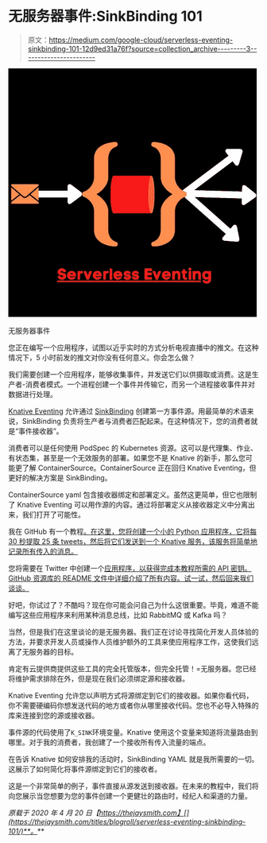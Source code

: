 # 无服务器事件:SinkBinding 101

> 原文：<https://medium.com/google-cloud/serverless-eventing-sinkbinding-101-12d9ed31a76f?source=collection_archive---------3----------------------->

![](img/acfbdcf5ee2e6c66bb0ac4cf063bf9dd.png)

无服务器事件

您正在编写一个应用程序，试图以近乎实时的方式分析电视直播中的推文。在这种情况下，5 小时前发的推文对你没有任何意义。你会怎么做？

我们需要创建一个应用程序，能够收集事件，并发送它们以供摄取或消费。这是生产者-消费者模式。一个进程创建一个事件并传输它，而另一个进程接收事件并对数据进行处理。

[Knative Eventing](https://knative.dev/docs/eventing/) 允许通过 [SinkBinding](https://knative.dev/docs/eventing/samples/sinkbinding/) 创建第一方事件源。用最简单的术语来说，SinkBinding 负责将生产者与消费者匹配起来。在这种情况下，您的消费者就是“事件接收器”。

消费者可以是任何使用 PodSpec 的 Kubernetes 资源。这可以是代理集、作业、有状态集，甚至是一个无效服务的部署。如果您不是 Knative 的新手，那么您可能更了解 ContainerSource。ContainerSource 正在回归 Knative Eventing，但更好的解决方案是 SinkBinding。

ContainerSource yaml 包含接收器绑定和部署定义。虽然这更简单，但它也限制了 Knative Eventing 可以用作源的内容。通过将部署定义从接收器定义中分离出来，我们打开了可能性。

我在 GitHub 有一个教程[。在这里，您将创建一个小的 Python 应用程序，它将每 30 秒提取 25 条 tweets，然后将它们发送到一个 Knative 服务，该服务将简单地记录所有传入的消息。](https://github.com/TheJaySmith/serverless-eventing/tree/master/tutorials/twitter-sink-binding)

您将需要在 Twitter 中创建一个[应用程序，以获得完成本教程所需的 API 密钥。GitHub 资源库的 README 文件中详细介绍了所有内容。试一试，然后回来我们谈谈。](https://developer.twitter.com/en/apps)

好吧，你试过了？不酷吗？现在你可能会问自己为什么这很重要。毕竟，难道不能编写这些应用程序来利用某种消息总线，比如 RabbitMQ 或 Kafka 吗？

当然，但是我们在这里谈论的是无服务器。我们正在讨论寻找简化开发人员体验的方法，并要求开发人员或操作人员维护额外的工具来使应用程序工作，这使我们远离了无服务器的目标。

肯定有云提供商提供这些工具的完全托管版本，但完全托管！=无服务器。您已经将维护需求排除在外，但是现在我们必须绑定源和接收器。

Knative Eventing 允许您以声明方式将源绑定到它们的接收器。如果你看代码，你不需要硬编码你想发送代码的地方或者你从哪里接收代码。您也不必导入特殊的库来连接到您的源或接收器。

事件源的代码使用了`K_SINK`环境变量。Knative 使用这个变量来知道将流量路由到哪里。对于我的消费者，我创建了一个接收所有传入流量的端点。

在告诉 Knative 如何安排我的活动时，SinkBinding YAML 就是我所需要的一切。这展示了如何简化将事件源绑定到它们的接收者。

这是一个非常简单的例子，事件直接从源发送到接收器。在未来的教程中，我们将向您展示当您想要为您的事件创建一个更健壮的路由时，经纪人和渠道的力量。

*原载于 2020 年 4 月 20 日【https://thejaysmith.com】[](https://thejaysmith.com/titles/blogroll/serverless-eventing-sinkbinding-101/)**。***